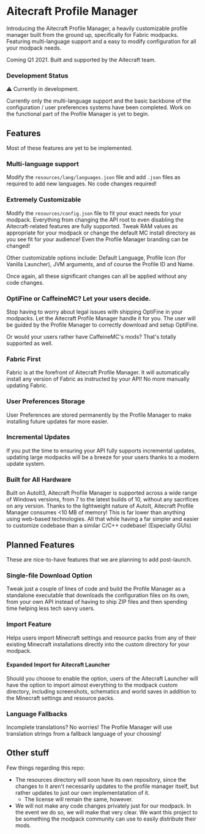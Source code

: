 # Aitecraft Profile Manager

Introducing the Aitecraft Profile Manager, a heavily customizable profile manager built from the ground up, specifically for Fabric modpacks. Featuring multi-language support and a easy to modify configuration for all your modpack needs.

Coming Q1 2021. Built and supported by the Aitecraft team.

### Development Status

⚠ Currently in development.

Currently only the multi-language support and the basic backbone of the configuration / user preferences systems have been completed. Work on the functional part of the Profile Manager is yet to begin.

## Features

Most of these features are yet to be implemented.

### Multi-language support
Modify the `resources/lang/languages.json` file and add `.json` files as required to add new languages. No code changes required!

### Extremely Customizable
Modify the `resources/config.json` file to fit your exact needs for your modpack. Everything from changing the API root to even disabling the Aitecraft-related features are fully supported. Tweak RAM values as appropriate for your modpack or change the default MC install directory as you see fit for your audience! Even the Profile Manager branding can be changed!

Other customizable options include: Default Language, Profile Icon (for Vanilla Launcher), JVM arguments, and of course the Profile ID and Name.

Once again, all these significant changes can all be applied without any code changes.

### OptiFine or CaffeineMC? Let your users decide.
Stop having to worry about legal issues with shipping OptiFine in your modpacks. Let the Aitecraft Profile Manager handle it for you. The user will be guided by the Profile Manager to correctly download and setup OptiFine.

Or would your users rather have CaffeineMC's mods? That's totally supported as well.

### Fabric First
Fabric is at the forefront of Aitecraft Profile Manager. It will automatically install any version of Fabric as instructed by your API! No more manually updating Fabric.

### User Preferences Storage
User Preferences are stored permanently by the Profile Manager to make installing future updates far more easier.

### Incremental Updates
If you put the time to ensuring your API fully supports incremental updates, updating large modpacks will be a breeze for your users thanks to a modern update system.

### Built for All Hardware
Built on AutoIt3, Aitecraft Profile Manager is supported across a wide range of Windows versions, from 7 to the latest builds of 10, without any sacrifices on any version. Thanks to the lightweight nature of AutoIt, Aitecraft Profile Manager consumes <10 MB of memory! This is far lower than anything using web-based technologies. All that while having a far simpler and easier to customize codebase than a similar C/C++ codebase! (Especially GUIs)

## Planned Features

These are nice-to-have features that we are planning to add post-launch.

### Single-file Download Option



Tweak just a couple of lines of code and build the Profile Manager as a standalone executable that downloads the configuration files on its own, from your own API instead of having to ship ZIP files and then spending time helping less tech savvy users.

### Import Feature



Helps users import Minecraft settings and resource packs from any of their existing Minecraft installations directly into the custom directory for your modpack.

#### Expanded Import for Aitecraft Launcher
Should you choose to enable the option, users of the Aitecraft Launcher will have the option to import almost everything to the modpack custom directory, including screenshots, schematics and world saves in addition to the Minecraft settings and resource packs.

### Language Fallbacks
Incomplete translations? No worries! The Profile Manager will use translation strings from a fallback language of your choosing!

## Other stuff

Few things regarding this repo:

- The resources directory will soon have its own repository, since the changes to it aren't necessarily updates to the profile manager itself, but rather updates to just our own implementatation of it.
    - The license will remain the same, however.
- We will not make any code changes privately just for our modpack. In the event we do so, we will make that very clear. We want this project to be something the modpack community can use to easily distribute their mods.
